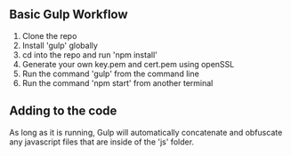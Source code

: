 ## Basic Gulp Workflow

1. Clone the repo
2. Install 'gulp' globally
3. cd into the repo and run 'npm install'
4. Generate your own key.pem and cert.pem using openSSL 
4. Run the command 'gulp' from the command line
5. Run the command 'npm start' from another terminal

## Adding to the code

As long as it is running, Gulp will automatically concatenate and obfuscate any javascript files that are inside of the 'js' folder.
